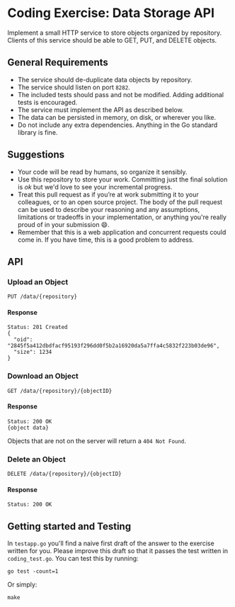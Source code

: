 # Coding Exercise: Data Storage API

Implement a small HTTP service to store objects organized by repository.
Clients of this service should be able to GET, PUT, and DELETE objects.

## General Requirements

* The service should de-duplicate data objects by repository.
* The service should listen on port `8282`.
* The included tests should pass and not be modified. Adding additional tests is encouraged.
* The service must implement the API as described below.
* The data can be persisted in memory, on disk, or wherever you like.
* Do not include any extra dependencies. Anything in the Go standard library is fine.

## Suggestions

* Your code will be read by humans, so organize it sensibly.
* Use this repository to store your work. Committing just the final solution is *ok* but we'd love to see your incremental progress.
* Treat this pull request as if you’re at work submitting it to your colleagues, or to an open source project. The body of the pull request can be used to describe your reasoning and any assumptions, limitations or tradeoffs in your implementation, or anything you're really proud of in your submission 😄.
* Remember that this is a web application and concurrent requests could come in. If you have time, this is a good problem to address.

## API

### Upload an Object

```
PUT /data/{repository}
```

#### Response

```
Status: 201 Created
{
  "oid": "2845f5a412dbdfacf95193f296dd0f5b2a16920da5a7ffa4c5832f223b03de96",
  "size": 1234
}
```

### Download an Object

```
GET /data/{repository}/{objectID}
```

#### Response

```
Status: 200 OK
{object data}
```

Objects that are not on the server will return a `404 Not Found`.

### Delete an Object

```
DELETE /data/{repository}/{objectID}
```

#### Response

```
Status: 200 OK
```

## Getting started and Testing

In `testapp.go` you'll find a naive first draft of the answer to the exercise written for you. Please improve this draft so that it passes the test written in `coding_test.go`. You can test this by running:

```
go test -count=1
```

Or simply:

```
make
```